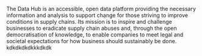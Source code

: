 The Data Hub is an accessible, open data platform providing the necessary information and analysis to support change for those striving to improve conditions in supply chains. Its mission is to inspire and challenge businesses to eradicate supply chain abuses and, through the open democratisation of knowledge, to enable companies to meet legal and societal expectations for how business should sustainably be done. kdkdkdkdkkkdkdk


